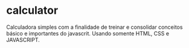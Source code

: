 # calculator
Calculadora simples com a finalidade de treinar e consolidar conceitos básico e importantes do javascrit. Usando somente HTML, CSS e JAVASCRIPT.
